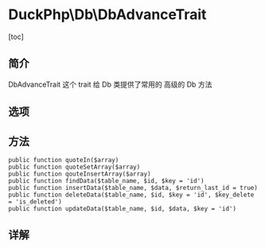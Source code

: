 # DuckPhp\Db\DbAdvanceTrait
[toc]

## 简介
DbAdvanceTrait 这个 trait 给 Db 类提供了常用的 高级的 Db 方法
## 选项

## 方法

    public function quoteIn($array)
    public function quoteSetArray($array)
    public function qouteInsertArray($array)
    public function findData($table_name, $id, $key = 'id')
    public function insertData($table_name, $data, $return_last_id = true)
    public function deleteData($table_name, $id, $key = 'id', $key_delete = 'is_deleted')
    public function updateData($table_name, $id, $data, $key = 'id')
## 详解

